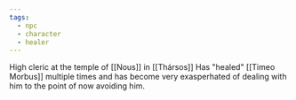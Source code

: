 ```yaml
---
tags:
  - npc
  - character
  - healer
---
```

High cleric at the temple of [[Nous]] in [[Thársos]]
Has "healed" [[Timeo Morbus]] multiple times and has become very exasperhated of dealing with him to the point of now avoiding him.